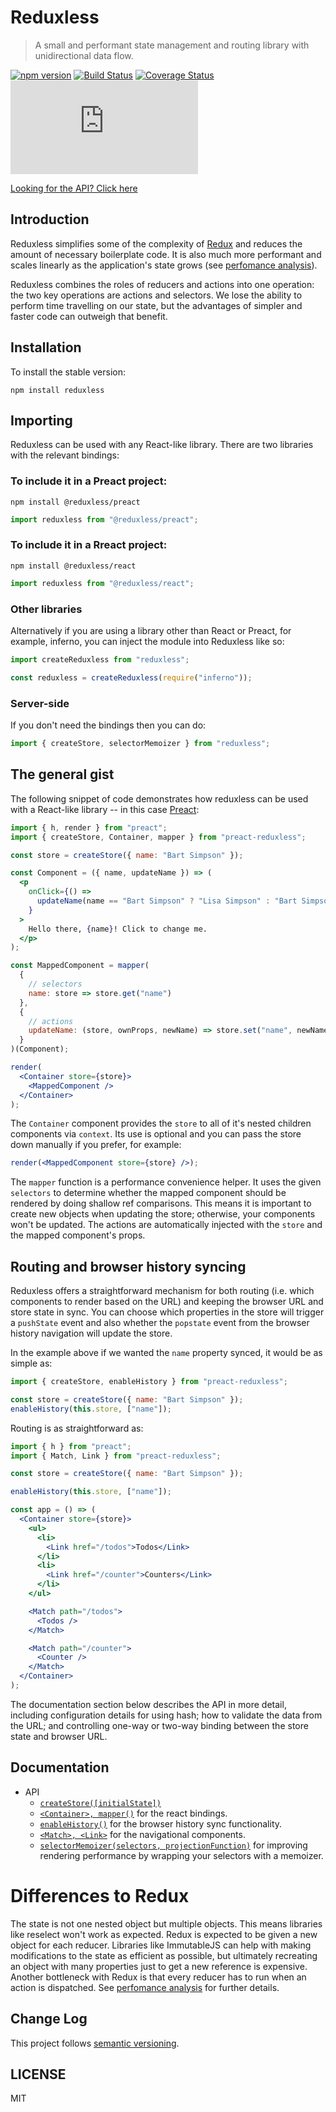 # Reduxless

> A small and performant state management and routing library with unidirectional data flow.

[![npm version](https://badge.fury.io/js/reduxless.svg)](https://badge.fury.io/js/reduxless) [![Build Status](https://travis-ci.org/dhassaine/reduxless.svg?branch=master)](https://travis-ci.org/dhassaine/reduxless) [![Coverage Status](https://coveralls.io/repos/github/dhassaine/reduxless/badge.svg?branch=master)](https://coveralls.io/github/dhassaine/reduxless?branch=master)
[![gzip size](http://img.badgesize.io/https://unpkg.com/reduxless/dist/reduxless.min.js?compression=gzip)](https://unpkg.com/reduxless/dist/reduxless.min.js)

[Looking for the API? Click here](#documentation)

## Introduction

Reduxless simplifies some of the complexity of [Redux](https://github.com/reactjs/redux) and reduces the amount of necessary boilerplate code. It is also much more performant and scales linearly as the application's state grows (see [perfomance analysis](https://dhassaine.github.io/reduxless/performance)).

Reduxless combines the roles of reducers and actions into one operation: the two key operations are actions and selectors. We lose the ability to perform time travelling on our state, but the advantages of simpler and faster code can outweigh that benefit.

## Installation

To install the stable version:

```
npm install reduxless
```

## Importing

Reduxless can be used with any React-like library. There are two libraries with the relevant bindings:

### To include it in a Preact project:

`npm install @reduxless/preact`

```js
import reduxless from "@reduxless/preact";
```

### To include it in a Rreact project:

`npm install @reduxless/react`

```js
import reduxless from "@reduxless/react";
```

### Other libraries

Alternatively if you are using a library other than React or Preact, for example, inferno, you can inject the module into Reduxless like so:

```js
import createReduxless from "reduxless";

const reduxless = createReduxless(require("inferno"));
```

### Server-side

If you don't need the bindings then you can do:

```js
import { createStore, selectorMemoizer } from "reduxless";
```

## The general gist

The following snippet of code demonstrates how reduxless can be used with a React-like library -- in this case [Preact](https://preactjs.com/):

```jsx
import { h, render } from "preact";
import { createStore, Container, mapper } from "preact-reduxless";

const store = createStore({ name: "Bart Simpson" });

const Component = ({ name, updateName }) => (
  <p
    onClick={() =>
      updateName(name == "Bart Simpson" ? "Lisa Simpson" : "Bart Simpson")
    }
  >
    Hello there, {name}! Click to change me.
  </p>
);

const MappedComponent = mapper(
  {
    // selectors
    name: store => store.get("name")
  },
  {
    // actions
    updateName: (store, ownProps, newName) => store.set("name", newName)
  }
)(Component);

render(
  <Container store={store}>
    <MappedComponent />
  </Container>
);
```

The `Container` component provides the `store` to all of it's nested children components via `context`. Its use is optional and you can pass the store down manually if you prefer, for example:

```jsx
render(<MappedComponent store={store} />);
```

The `mapper` function is a performance convenience helper. It uses the given `selectors` to determine whether the mapped component should be rendered by doing shallow ref comparisons. This means it is important to create new objects when updating the store; otherwise, your components won't be updated. The actions are automatically injected with the `store` and the mapped component's props.

## Routing and browser history syncing

Reduxless offers a straightforward mechanism for both routing (i.e. which components to render based on the URL) and keeping the browser URL and store state in sync. You can choose which properties in the store will trigger a `pushState` event and also whether the `popstate` event from the browser history navigation will update the store.

In the example above if we wanted the `name` property synced, it would be as simple as:

```js
import { createStore, enableHistory } from "preact-reduxless";

const store = createStore({ name: "Bart Simpson" });
enableHistory(this.store, ["name"]);
```

Routing is as straightforward as:

```jsx
import { h } from "preact";
import { Match, Link } from "preact-reduxless";

const store = createStore({ name: "Bart Simpson" });

enableHistory(this.store, ["name"]);

const app = () => (
  <Container store={store}>
    <ul>
      <li>
        <Link href="/todos">Todos</Link>
      </li>
      <li>
        <Link href="/counter">Counters</Link>
      </li>
    </ul>

    <Match path="/todos">
      <Todos />
    </Match>

    <Match path="/counter">
      <Counter />
    </Match>
  </Container>
);
```

The documentation section below describes the API in more detail, including configuration details for using hash; how to validate the data from the URL; and controlling one-way or two-way binding between the store state and browser URL.

## Documentation

- API
  - [`createStore([initialState])`](https://dhassaine.github.io/reduxless/store)
  - [`<Container>, mapper()`](https://dhassaine.github.io/reduxless/container-mapper) for the react bindings.
  - [`enableHistory()`](https://dhassaine.github.io/reduxless/enable-history) for the browser history sync functionality.
  - [`<Match>, <Link>`](https://dhassaine.github.io/reduxless/router) for the navigational components.
  - [`selectorMemoizer(selectors, projectionFunction)`](https://dhassaine.github.io/reduxless/selector-memoizer) for improving rendering performance by wrapping your selectors with a memoizer.

# Differences to Redux

The state is not one nested object but multiple objects. This means libraries like reselect won't work as expected. Redux is expected to be given a new object for each reducer. Libraries like ImmutableJS can help with making modifications to the state as efficient as possible, but ultimately recreating an object with many properties just to get a new reference is expensive. Another bottleneck with Redux is that every reducer has to run when an action is dispatched. See [perfomance analysis](https://dhassaine.github.io/reduxless/performance) for further details.

## Change Log

This project follows [semantic versioning](http://semver.org/).

## LICENSE

MIT
